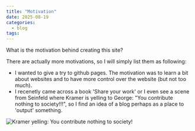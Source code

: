 ```yaml
---
title: "Motivation"
date: 2025-08-19
categories:
  - blog
tags:
---
```


What is the motivation behind creating this site?

There are actually more motivations, so I will simply list them as following:
- I wanted to give a try to github pages. The motivation was to learn a bit about websites and to have more control over the website (but not too much).
- I recenetly came across a book 'Share your work' or I even see a scene from Seinfeld where Kramer is yelling to George: "You contribute nothing to society!!!", so I find an idea of a blog perhaps as a place to 'output' something.

![Kramer yelling: You contribute nothing to society!](/../images/san-juan-mountains.jpg "You contribute nothing to society")

